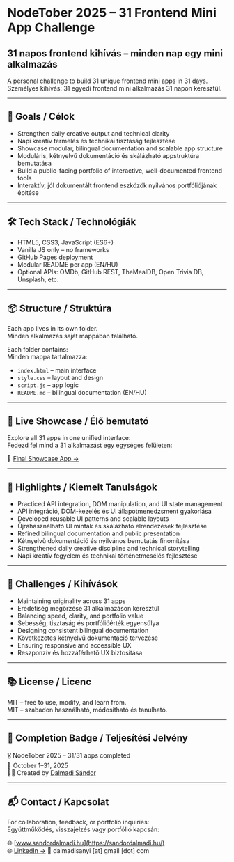 # NodeTober 2025 – 31 Frontend Mini App Challenge  
## 31 napos frontend kihívás – minden nap egy mini alkalmazás

A personal challenge to build 31 unique frontend mini apps in 31 days.  
Személyes kihívás: 31 egyedi frontend mini alkalmazás 31 napon keresztül.

---

## 🎯 Goals / Célok  
- Strengthen daily creative output and technical clarity  
- Napi kreatív termelés és technikai tisztaság fejlesztése  
- Showcase modular, bilingual documentation and scalable app structure  
- Moduláris, kétnyelvű dokumentáció és skálázható appstruktúra bemutatása  
- Build a public-facing portfolio of interactive, well-documented frontend tools  
- Interaktív, jól dokumentált frontend eszközök nyilvános portfóliójának építése

---

## 🛠️ Tech Stack / Technológiák  
- HTML5, CSS3, JavaScript (ES6+)  
- Vanilla JS only – no frameworks  
- GitHub Pages deployment  
- Modular README per app (EN/HU)  
- Optional APIs: OMDb, GitHub REST, TheMealDB, Open Trivia DB, Unsplash, etc.

---

## 📦 Structure / Struktúra  
Each app lives in its own folder.  
Minden alkalmazás saját mappában található.

Each folder contains:  
Minden mappa tartalmazza:

- `index.html` – main interface  
- `style.css` – layout and design  
- `script.js` – app logic  
- `README.md` – bilingual documentation (EN/HU)

---

## 🚀 Live Showcase / Élő bemutató  
Explore all 31 apps in one unified interface:  
Fedezd fel mind a 31 alkalmazást egy egységes felületen:

🔗 [Final Showcase App →](https://dalmadi.github.io/js-31/day-31)

---

## 🧠 Highlights / Kiemelt Tanulságok  
- Practiced API integration, DOM manipulation, and UI state management  
- API integráció, DOM-kezelés és UI állapotmenedzsment gyakorlása  
- Developed reusable UI patterns and scalable layouts  
- Újrahasználható UI minták és skálázható elrendezések fejlesztése  
- Refined bilingual documentation and public presentation  
- Kétnyelvű dokumentáció és nyilvános bemutatás finomítása  
- Strengthened daily creative discipline and technical storytelling  
- Napi kreatív fegyelem és technikai történetmesélés fejlesztése

---

## 🧩 Challenges / Kihívások  
- Maintaining originality across 31 apps  
- Eredetiség megőrzése 31 alkalmazáson keresztül  
- Balancing speed, clarity, and portfolio value  
- Sebesség, tisztaság és portfólióérték egyensúlya  
- Designing consistent bilingual documentation  
- Következetes kétnyelvű dokumentáció tervezése  
- Ensuring responsive and accessible UX  
- Reszponzív és hozzáférhető UX biztosítása

---

## 📚 License / Licenc  
MIT – free to use, modify, and learn from.  
MIT – szabadon használható, módosítható és tanulható.

---

## 🏁 Completion Badge / Teljesítési Jelvény  
🎖️ NodeTober 2025 – 31/31 apps completed  
📅 October 1–31, 2025  
🧑‍💻 Created by [Dalmadi Sándor](https://github.com/DSaca95)

---

## 📬 Contact / Kapcsolat  
For collaboration, feedback, or portfolio inquiries:  
Együttműködés, visszajelzés vagy portfólió kapcsán:

🌐 [www.sandordalmadi.hu](https://sandordalmadi.hu/)  
🌐 [LinkedIn →](www.linkedin.com/in/dalmadi-sándor-b17007132)
📧 dalmadisanyi [at] gmail [dot] com